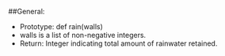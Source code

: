 ##General:
- Prototype: def rain(walls)
- walls is a list of non-negative integers.
- Return: Integer indicating total amount of rainwater retained.
